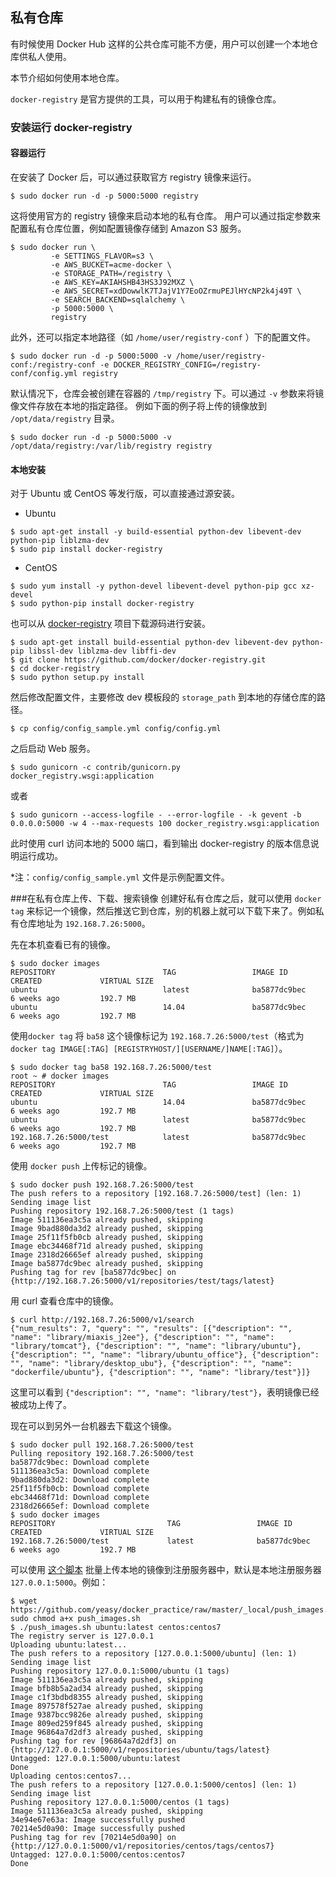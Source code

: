 ## 私有仓库

有时候使用 Docker Hub 这样的公共仓库可能不方便，用户可以创建一个本地仓库供私人使用。

本节介绍如何使用本地仓库。

`docker-registry` 是官方提供的工具，可以用于构建私有的镜像仓库。
### 安装运行 docker-registry
#### 容器运行
在安装了 Docker 后，可以通过获取官方 registry 镜像来运行。
```
$ sudo docker run -d -p 5000:5000 registry
```
这将使用官方的 registry 镜像来启动本地的私有仓库。
用户可以通过指定参数来配置私有仓库位置，例如配置镜像存储到 Amazon S3 服务。
```
$ sudo docker run \
         -e SETTINGS_FLAVOR=s3 \
         -e AWS_BUCKET=acme-docker \
         -e STORAGE_PATH=/registry \
         -e AWS_KEY=AKIAHSHB43HS3J92MXZ \
         -e AWS_SECRET=xdDowwlK7TJajV1Y7EoOZrmuPEJlHYcNP2k4j49T \
         -e SEARCH_BACKEND=sqlalchemy \
         -p 5000:5000 \
         registry
````
此外，还可以指定本地路径（如 `/home/user/registry-conf` ）下的配置文件。
```
$ sudo docker run -d -p 5000:5000 -v /home/user/registry-conf:/registry-conf -e DOCKER_REGISTRY_CONFIG=/registry-conf/config.yml registry
```
默认情况下，仓库会被创建在容器的 `/tmp/registry` 下。可以通过 `-v` 参数来将镜像文件存放在本地的指定路径。
例如下面的例子将上传的镜像放到 `/opt/data/registry` 目录。
```
$ sudo docker run -d -p 5000:5000 -v /opt/data/registry:/var/lib/registry registry
```

#### 本地安装
对于 Ubuntu 或 CentOS 等发行版，可以直接通过源安装。
* Ubuntu
```
$ sudo apt-get install -y build-essential python-dev libevent-dev python-pip liblzma-dev
$ sudo pip install docker-registry
```
* CentOS
```
$ sudo yum install -y python-devel libevent-devel python-pip gcc xz-devel
$ sudo python-pip install docker-registry
```

也可以从 [docker-registry](https://github.com/docker/docker-registry) 项目下载源码进行安装。
```
$ sudo apt-get install build-essential python-dev libevent-dev python-pip libssl-dev liblzma-dev libffi-dev
$ git clone https://github.com/docker/docker-registry.git
$ cd docker-registry
$ sudo python setup.py install
```
然后修改配置文件，主要修改 dev 模板段的 `storage_path` 到本地的存储仓库的路径。
```
$ cp config/config_sample.yml config/config.yml
```
之后启动 Web 服务。
```
$ sudo gunicorn -c contrib/gunicorn.py docker_registry.wsgi:application
```
或者
```
$ sudo gunicorn --access-logfile - --error-logfile - -k gevent -b 0.0.0.0:5000 -w 4 --max-requests 100 docker_registry.wsgi:application
```
此时使用 curl 访问本地的 5000 端口，看到输出 docker-registry 的版本信息说明运行成功。

*注：`config/config_sample.yml` 文件是示例配置文件。

###在私有仓库上传、下载、搜索镜像
创建好私有仓库之后，就可以使用 `docker tag` 来标记一个镜像，然后推送它到仓库，别的机器上就可以下载下来了。例如私有仓库地址为 `192.168.7.26:5000`。

先在本机查看已有的镜像。
```
$ sudo docker images
REPOSITORY                        TAG                 IMAGE ID            CREATED             VIRTUAL SIZE
ubuntu                            latest              ba5877dc9bec        6 weeks ago         192.7 MB
ubuntu                            14.04               ba5877dc9bec        6 weeks ago         192.7 MB
```

使用`docker tag` 将 `ba58` 这个镜像标记为 `192.168.7.26:5000/test`（格式为 `docker tag IMAGE[:TAG] [REGISTRYHOST/][USERNAME/]NAME[:TAG]`）。
```
$ sudo docker tag ba58 192.168.7.26:5000/test
root ~ # docker images
REPOSITORY                        TAG                 IMAGE ID            CREATED             VIRTUAL SIZE
ubuntu                            14.04               ba5877dc9bec        6 weeks ago         192.7 MB
ubuntu                            latest              ba5877dc9bec        6 weeks ago         192.7 MB
192.168.7.26:5000/test            latest              ba5877dc9bec        6 weeks ago         192.7 MB
```
使用 `docker push` 上传标记的镜像。
```
$ sudo docker push 192.168.7.26:5000/test
The push refers to a repository [192.168.7.26:5000/test] (len: 1)
Sending image list
Pushing repository 192.168.7.26:5000/test (1 tags)
Image 511136ea3c5a already pushed, skipping
Image 9bad880da3d2 already pushed, skipping
Image 25f11f5fb0cb already pushed, skipping
Image ebc34468f71d already pushed, skipping
Image 2318d26665ef already pushed, skipping
Image ba5877dc9bec already pushed, skipping
Pushing tag for rev [ba5877dc9bec] on {http://192.168.7.26:5000/v1/repositories/test/tags/latest}
```
用 curl 查看仓库中的镜像。
```
$ curl http://192.168.7.26:5000/v1/search
{"num_results": 7, "query": "", "results": [{"description": "", "name": "library/miaxis_j2ee"}, {"description": "", "name": "library/tomcat"}, {"description": "", "name": "library/ubuntu"}, {"description": "", "name": "library/ubuntu_office"}, {"description": "", "name": "library/desktop_ubu"}, {"description": "", "name": "dockerfile/ubuntu"}, {"description": "", "name": "library/test"}]}
```
这里可以看到 `{"description": "", "name": "library/test"}`，表明镜像已经被成功上传了。

现在可以到另外一台机器去下载这个镜像。
```
$ sudo docker pull 192.168.7.26:5000/test
Pulling repository 192.168.7.26:5000/test
ba5877dc9bec: Download complete
511136ea3c5a: Download complete
9bad880da3d2: Download complete
25f11f5fb0cb: Download complete
ebc34468f71d: Download complete
2318d26665ef: Download complete
$ sudo docker images
REPOSITORY                         TAG                 IMAGE ID            CREATED             VIRTUAL SIZE
192.168.7.26:5000/test             latest              ba5877dc9bec        6 weeks ago         192.7 MB
```

可以使用 [这个脚本](https://github.com/yeasy/docker_practice/raw/master/_local/push_images.sh) 批量上传本地的镜像到注册服务器中，默认是本地注册服务器 `127.0.0.1:5000`。例如：
```
$ wget https://github.com/yeasy/docker_practice/raw/master/_local/push_images.sh; sudo chmod a+x push_images.sh
$ ./push_images.sh ubuntu:latest centos:centos7
The registry server is 127.0.0.1
Uploading ubuntu:latest...
The push refers to a repository [127.0.0.1:5000/ubuntu] (len: 1)
Sending image list
Pushing repository 127.0.0.1:5000/ubuntu (1 tags)
Image 511136ea3c5a already pushed, skipping
Image bfb8b5a2ad34 already pushed, skipping
Image c1f3bdbd8355 already pushed, skipping
Image 897578f527ae already pushed, skipping
Image 9387bcc9826e already pushed, skipping
Image 809ed259f845 already pushed, skipping
Image 96864a7d2df3 already pushed, skipping
Pushing tag for rev [96864a7d2df3] on {http://127.0.0.1:5000/v1/repositories/ubuntu/tags/latest}
Untagged: 127.0.0.1:5000/ubuntu:latest
Done
Uploading centos:centos7...
The push refers to a repository [127.0.0.1:5000/centos] (len: 1)
Sending image list
Pushing repository 127.0.0.1:5000/centos (1 tags)
Image 511136ea3c5a already pushed, skipping
34e94e67e63a: Image successfully pushed
70214e5d0a90: Image successfully pushed
Pushing tag for rev [70214e5d0a90] on {http://127.0.0.1:5000/v1/repositories/centos/tags/centos7}
Untagged: 127.0.0.1:5000/centos:centos7
Done
```

